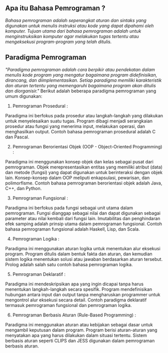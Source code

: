 ## Apa itu Bahasa Pemrograman ?
_Bahasa pemrograman adalah seperangkat aturan dan sintaks yang digunakan untuk menulis instruksi atau kode yang dapat dipahami oleh komputer. Tujuan utama dari bahasa pemrograman adalah untuk menginstruksikan komputer agar melakukan tugas tertentu atau mengeksekusi program-program yang telah ditulis._

## Paradigma Pemrograman

_"Paradigma pemrograman adalah cara berpikir atau pendekatan dalam menulis kode program yang mengatur bagaimana program didefinisikan, dirancang, dan diimplementasikan. Setiap paradigma memiliki karakteristik dan aturan tertentu yang memengaruhi bagaimana program akan ditulis dan diorganisir."_
Berikut adalah beberapa paradigma pemrograman yang umum digunakan:

1. Pemrograman Prosedural :

Paradigma ini berfokus pada prosedur atau langkah-langkah yang dilakukan untuk menyelesaikan suatu tugas. Program dibagi menjadi serangkaian prosedur atau fungsi yang menerima input, melakukan operasi, dan menghasilkan output. Contoh bahasa pemrograman prosedural adalah C dan Pascal.

2. Pemrograman Berorientasi Objek (OOP - Object-Oriented Programming) :

Paradigma ini menggunakan konsep objek dan kelas sebagai pusat dari pemrograman. Objek merepresentasikan entitas yang memiliki atribut (data) dan metode (fungsi) yang dapat digunakan untuk berinteraksi dengan objek lain. Konsep-konsep dalam OOP meliputi enkapsulasi, pewarisan, dan polimorfisme.
Contoh bahasa pemrograman berorientasi objek adalah Java, C++, dan Python.

3. Pemrograman Fungsional :

Paradigma ini berfokus pada fungsi sebagai unit utama dalam pemrograman. Fungsi dianggap sebagai nilai dan dapat digunakan sebagai parameter atau nilai kembali dari fungsi lain. Imutabilitas dan penghindaran efek samping adalah prinsip utama dalam pemrograman fungsional.
Contoh bahasa pemrograman fungsional adalah Haskell, Lisp, dan Scala.

4. Pemrograman Logika :

Paradigma ini menggunakan aturan logika untuk menentukan alur eksekusi program. Program ditulis dalam bentuk fakta dan aturan, dan kemudian sistem logika menentukan solusi atau jawaban berdasarkan aturan tersebut.
Prolog adalah salah satu contoh bahasa pemrograman logika.

5. Pemrograman Deklaratif :

Paradigma ini mendeskripsikan apa yang ingin dicapai tanpa harus menentukan langkah-langkah secara spesifik. Program mendefinisikan hubungan antara input dan output tanpa mengharuskan programmer untuk mengontrol alur eksekusi secara detail.
Contoh paradigma deklaratif termasuk pemrograman fungsional dan pemrograman logika.

6. Pemrograman Berbasis Aturan (Rule-Based Programming) :

Paradigma ini menggunakan aturan atau kebijakan sebagai dasar untuk mengambil keputusan dalam program. Program berisi aturan-aturan yang menyatakan apa yang harus dilakukan dalam situasi tertentu.
Sistem berbasis aturan seperti CLIPS dan JESS digunakan dalam pemrograman berbasis aturan.